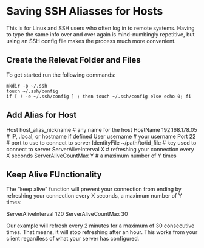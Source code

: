 # Saving SSH Aliasses for Hosts

This is for Linux and SSH users who often log in to remote systems. Having to type the same info over and over again is mind-numbingly repetitive, but using an SSH config file makes the process much more convenient.

## Create the Relevat Folder and Files

To get started run the following commands:

    mkdir -p ~/.ssh
    touch ~/.ssh/config
    if [ ! -e ~/.ssh/config ] ; then touch ~/.ssh/config else echo 0; fi

## Add Alias for Host

Host host_alias_nickname        # any name for the host
HostName 192.168.178.05         # IP, .local, or hostname if defined
User username                   # your username
Port 22                         # port to use to connect to server
IdentityFile ~/path/to/id_file  # key used to connect to server
ServerAliveInterval X           # refreshing your connection every X seconds
ServerAliveCountMax Y           # a maximum number of Y times

## Keep Alive FUnctionality

The  “keep alive” function will prevent your connection from ending by refreshing your connection every X seconds, a maximum number of Y times:

ServerAliveInterval 120
ServerAliveCountMax 30

Our example will refresh every 2 minutes for a maximum of 30 consecutive times. That means, it will stop refreshing after an hour. This works from your client regardless of what your server has configured.
